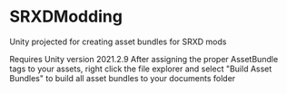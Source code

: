 # SRXDModding
Unity projected for creating asset bundles for SRXD mods

Requires Unity version 2021.2.9
After assigning the proper AssetBundle tags to your assets, right click the file explorer and select "Build Asset Bundles" to build all asset bundles to your documents folder

